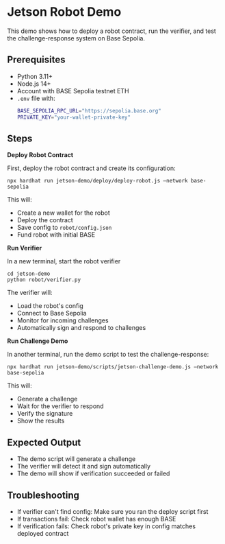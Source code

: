 # Jetson Robot Demo

This demo shows how to deploy a robot contract, run the verifier, and test the challenge-response system on Base Sepolia.

## Prerequisites

- Python 3.11+
- Node.js 14+
- Account with BASE Sepolia testnet ETH
- `.env` file with:
  ```bash
  BASE_SEPOLIA_RPC_URL="https://sepolia.base.org"
  PRIVATE_KEY="your-wallet-private-key"
  ```


## Steps

**Deploy Robot Contract**

 First, deploy the robot contract and create its configuration:

```
npx hardhat run jetson-demo/deploy/deploy-robot.js –network base-sepolia
```

This will:

- Create a new wallet for the robot
- Deploy the contract
- Save config to `robot/config.json`
- Fund robot with initial BASE

**Run Verifier**

In a new terminal, start the robot verifier

```
cd jetson-demo
python robot/verifier.py
```

The verifier will:

- Load the robot's config
- Connect to Base Sepolia
- Monitor for incoming challenges
- Automatically sign and respond to challenges

**Run Challenge Demo**

In another terminal, run the demo script to test the challenge-response:

```
npx hardhat run jetson-demo/scripts/jetson-challenge-demo.js –network base-sepolia
```

This will:

- Generate a challenge
- Wait for the verifier to respond
- Verify the signature
- Show the results

## Expected Output

- The demo script will generate a challenge
- The verifier will detect it and sign automatically
- The demo will show if verification succeeded or failed

## Troubleshooting

- If verifier can't find config: Make sure you ran the deploy script first
- If transactions fail: Check robot wallet has enough BASE
- If verification fails: Check robot's private key in config matches deployed contract
